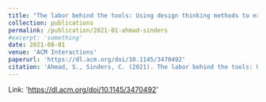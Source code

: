 ```yaml
---
title: "The labor behind the tools: Using design thinking methods to examine content moderation software."
collection: publications
permalink: /publication/2021-01-ahmad-sinders
#excerpt: 'something'
date: 2021-08-01
venue: 'ACM Interactions'
paperurl: 'https://dl.acm.org/doi/10.1145/3470492'
citation: 'Ahmad, S., Sinders, C. (2021). The labor behind the tools: Using design thinking methods to examine content moderation software. In: <i>ACM Interactions 28(4)</i>, 6-8, New York.'
---
```


Link: 'https://dl.acm.org/doi/10.1145/3470492'
